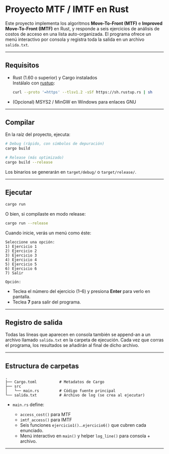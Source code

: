 # Proyecto MTF / IMTF en Rust

Este proyecto implementa los algoritmos **Move-To-Front (MTF)** e **Improved Move-To-Front (IMTF)** en Rust, y responde a seis ejercicios de análisis de costos de acceso en una lista auto-organizada. El programa ofrece un menú interactivo por consola y registra toda la salida en un archivo `salida.txt`.

---

## Requisitos

- Rust (1.60 o superior) y Cargo instalados  
  Instálalo con [rustup](https://rustup.rs/):  
  ```bash
  curl --proto '=https' --tlsv1.2 -sSf https://sh.rustup.rs | sh

* (Opcional) MSYS2 / MinGW en Windows para enlaces GNU

---

## Compilar

En la raíz del proyecto, ejecuta:

```bash
# Debug (rápido, con símbolos de depuración)
cargo build

# Release (más optimizado)
cargo build --release
```

Los binarios se generarán en `target/debug/` o `target/release/`.

---

## Ejecutar

```bash
cargo run
```

O bien, si compilaste en modo release:

```bash
cargo run --release
```

Cuando inicie, verás un menú como éste:

```
Seleccione una opción:
1) Ejercicio 1
2) Ejercicio 2
3) Ejercicio 3
4) Ejercicio 4
5) Ejercicio 5
6) Ejercicio 6
7) Salir

Opción:
```

* Teclea el número del ejercicio (1–6) y presiona **Enter** para verlo en pantalla.
* Teclea **7** para salir del programa.

---

## Registro de salida

Todas las líneas que aparecen en consola también se append-an a un archivo llamado `salida.txt` en la carpeta de ejecución.
Cada vez que corras el programa, los resultados se añadirán al final de dicho archivo.

---

## Estructura de carpetas

```
.
├── Cargo.toml          # Metadatos de Cargo
├── src
│   └── main.rs         # Código fuente principal
└── salida.txt          # Archivo de log (se crea al ejecutar)
```

* `main.rs` define:

  * `access_cost()` para MTF
  * `imtf_access()` para IMTF
  * Seis funciones `ejercicio1()`…`ejercicio6()` que cubren cada enunciado.
  * Menú interactivo en `main()` y helper `log_line()` para consola + archivo.

---
